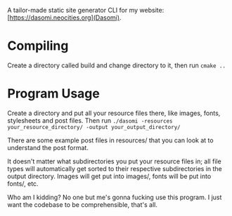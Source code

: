 A tailor-made static site generator CLI for my website: [https://dasomi.neocities.org](Dasomi).

# Compiling

Create a directory called build and change directory to it, then run `cmake ..`

# Program Usage

Create a directory and put all your resource files there, like images, fonts, stylesheets and post files.
Then run `./dasomi -resources your_resource_directory/ -output your_output_directory/`

There are some example post files in resources/ that you can look at to understand the post format.

It doesn't matter what subdirectories you put your resource files in; all file types will automatically get sorted
to their respective subdirectories in the output directory. Images will get put into images/, fonts will
be put into fonts/, etc.

Who am I kidding? No one but me's gonna fucking use this program. I just want the codebase to be comprehensible,
that's all.
